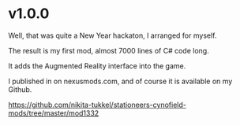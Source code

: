 
# v1.0.0

Well, that was quite a New Year hackaton, I arranged for myself.

The result is my first mod, almost 7000 lines of C# code long.

It adds the Augmented Reality interface into the game.

I published in on nexusmods.com, and of course it is available on my Github.

https://github.com/nikita-tukkel/stationeers-cynofield-mods/tree/master/mod1332

